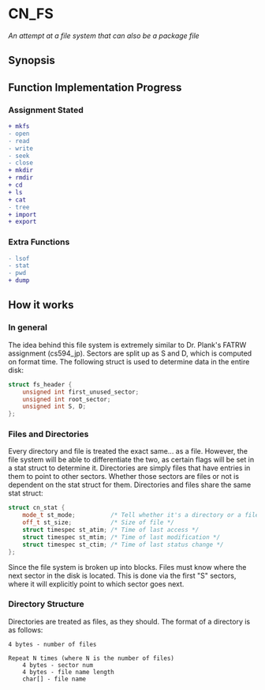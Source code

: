 # CN\_FS
*An attempt at a file system that can also be a package file*

## Synopsis


## Function Implementation Progress

### Assignment Stated
```diff
+ mkfs
- open
- read
- write
- seek
- close
+ mkdir
+ rmdir
+ cd
+ ls
+ cat
- tree
+ import
+ export
```

### Extra Functions
```diff
- lsof
- stat
- pwd
+ dump
```

## How it works
### In general
The idea behind this file system is extremely similar to Dr. Plank's FATRW assignment (cs594\_jp). Sectors are split up as S and D, which is computed on format time. The following struct is used to determine data in the entire disk:

```c
struct fs_header {
	unsigned int first_unused_sector;
	unsigned int root_sector;
	unsigned int S, D;
};
```

### Files and Directories
Every directory and file is treated the exact same... as a file. However, the file system will be able to differentiate the two, as certain flags will be set in a stat struct to determine it. Directories are simply files that have entries in them to point to other sectors. Whether those sectors are files or not is dependent on the stat struct for them. Directories and files share the same stat struct:

```cpp
struct cn_stat {
	mode_t st_mode;          /* Tell whether it's a directory or a file */
	off_t st_size;           /* Size of file */
	struct timespec st_atim; /* Time of last access */
	struct timespec st_mtim; /* Time of last modification */
	struct timespec st_ctim; /* Time of last status change */
};
```

Since the file system is broken up into blocks. Files must know where the next sector in the disk is located. This is done via the first "S" sectors, where it will explicitly point to which sector goes next.

### Directory Structure
Directories are treated as files, as they should. The format of a directory is as follows:
```
4 bytes - number of files

Repeat N times (where N is the number of files)
	4 bytes - sector num
	4 bytes - file name length
	char[] - file name
```
